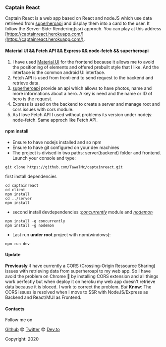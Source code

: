 ### Captain React

Captain React is a web app based on React and nodeJS which use data retrieved from [superheroapi](https://superheroapi.com/)
and display them into a card to the user. It follow the Server-Side-Rendering(ssr) approch.
You can play at this address [https://captainreact.herokuapp.com/](https://captainreact.herokuapp.com/).

#### Material UI && Fetch API && Express && node-fetch && superheroapi 

1. I have used [Material UI](https://material-ui.com/) for the frontend because it allows me to avoid the positioning of elements and offered
prebuilt style that I like. And the interface is the common android UI interface.
2. Fetch API is used from front-end to send request to the backend and retrieve data.
3. [superheroapi](https://superheroapi.com/) provide an api which allows to have photos, name and more informations about a hero. A key is need and the name or ID of hero is the request.
4. Express is used on the backend to create a server and manage root and cors issues with cors module.
5. As I love Fetch API I used without problems its version under nodejs: node-fetch. Same approch like Fetch API. 

#### npm install

* Ensure to have nodejs installed and so npm
* Ensure to have git configured on your dev machines
* The project is divised in two paths: server(backend) folder and frontend. 
Launch your console and type:

```
git clone https://github.com/TawalMc/captainreact.git
```

first install dependencies
```
cd captainreact
cd client
npm install
cd ../server
npm install
```

* second install devdependencies :_[concurrently](https://www.npmjs.com/package/concurrently)_ module and _[nodemon](https://www.npmjs.com/package/nodemon)_

```
npm install -g concurrently
npm install -g nodemon
```
* Last run **under root** project with npm(windows):

```
npm run dev
```

#### Update

**Previously** :I have currently a CORS (Crossing-Origin Ressource Sharing) issues with retrieving data from superheroapi to my web app. So I have avoid the problem on Chrome 🤣 by installing CORS extension and all things work perfectly but when deploy it on heroku my web app doesn't retrieve data because it is bloced. I work to correct the problem.
_But_
**Know**: The CORS issues is resolved when I move to SSR with NodeJS/Express as Backend and React/MUI as Frontend.

#### Contacts
Follow me on

[Github](https://github.com/TawalMc) 😎 [Twitter](https://twitter.com/Tawal_Mc?s=03)  😎 [Dev.to](https://dev.to/tawalmc)


Copyright: 2020
